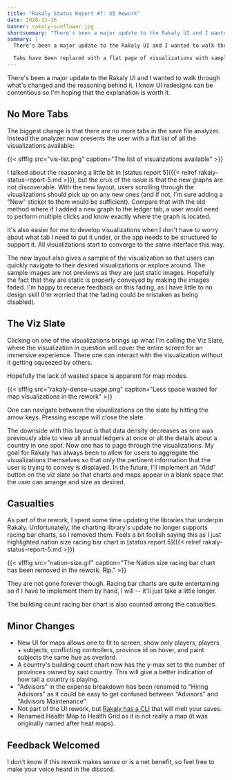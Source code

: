 ```yaml
---
title: "Rakaly Status Report #7: UI Rework"
date: 2020-11-26
banner: rakaly-sunflower.jpg
shortsummary: "There's been a major update to the Rakaly UI and I wanted to walk through what's changed and the reasoning behind it"
summary: |
  There's been a major update to the Rakaly UI and I wanted to walk through what's changed and the reasoning behind it. I know UI redesigns can be contentious so I'm hoping that the explanation is worth it.

  Tabs have been replaced with a flat page of visualizations with sample images. And when drilling into a visualization, it will now cover the entire screen. 
---
```


There's been a major update to the Rakaly UI and I wanted to walk through what's changed and the reasoning behind it. I know UI redesigns can be contentious so I'm hoping that the explanation is worth it.

## No More Tabs

The biggest change is that there are no more tabs in the save file analyzer. Instead the analyzer now presents the user with a flat list of all the visualizations available:

{{< sfffig src="vis-list.png" caption="The list of visualizations available" >}}

I talked about the reasoning a little bit in [status report 5]({{< relref rakaly-status-report-5.md >}}), but the crux of the issue is that the new graphs are not discoverable. With the new layout, users scrolling through the visualizations should pick up on any new ones (and if not, I'm sure adding a "New" sticker to them would be sufficient). Compare that with the old method where if I added a new graph to the ledger tab, a user would need to perform multiple clicks and know exactly where the graph is located.

It's also easier for me to develop visualizations when I don't have to worry about what tab I need to put it under, or the app needs to be structured to support it. All visualizations start to converge to the same interface this way.

The new layout also gives a sample of the visualization so that users can quickly navigate to their desired visualizations or explore around. The sample images are not previews as they are just static images. Hopefully the fact that they are static is properly conveyed by making the images faded. I'm happy to receive feedback on this fading, as I have little to no design skill (I'm worried that the fading could be mistaken as being disabled).

## The Viz Slate

Clicking on one of the visualizations brings up what I'm calling the Viz Slate, where the visualization in question will cover the entire screen for an immersive experience. There one can interact with the visualization without it getting squeezed by others.

Hopefully the lack of wasted space is apparent for map modes.

{{< sfffig src="rakaly-dense-usage.png" caption="Less space wasted for map visualizations in the rework" >}}

One can navigate between the visualizations on the slate by hitting the arrow keys. Pressing escape will close the slate.

The downside with this layout is that data density decreases as one was previously able to view all annual ledgers at once or all the details about a country in one spot. Now one has to page through the visualizations. My goal for Rakaly has always been to allow for users to aggregate the visualizations themselves so that only the pertinent information that the user is trying to convey is displayed. In the future, I'll implement an "Add" button on the viz slate so that charts and maps appear in a blank space that the user can arrange and size as desired.

## Casualties

As part of the rework, I spent some time updating the libraries that underpin Rakaly. Unfortunately, the charting library's update no longer supports racing bar charts, so I removed them. Feels a bit foolish saying this as I just highlighted nation size racing bar chart in [status report 5]({{< relref rakaly-status-report-5.md >}})

{{< sfffig src="nation-size.gif" caption="The Nation size racing bar chart has been removed in the rework. Rip." >}}

They are not gone forever though. Racing bar charts are quite entertaining so if I have to implement them by hand, I will -- it'll just take a little longer.

The building count racing bar chart is also counted among the casualties.

## Minor Changes

- New UI for maps allows one to fit to screen, show only players, players + subjects, conflicting controllers, province id on hover, and paint subjects the same hue as overlord.
- A country's building count chart now has the y-max set to the number of provinces owned by said country. This will give a better indication of how tall a country is playing.
- "Advisors" in the expense breakdown has been renamed to "Hiring Advisors" as it could be easy to get confused between "Advisors" and "Advisors Maintenance"
- Not part of the UI rework, but [Rakaly has a CLI](https://github.com/rakaly/cli) that will melt your saves.
- Renamed Health Map to Health Grid as it is not really a map (it was originally named after heat maps).

## Feedback Welcomed

I don't know if this rework makes sense or is a net benefit, so feel free to make your voice heard in the discord.